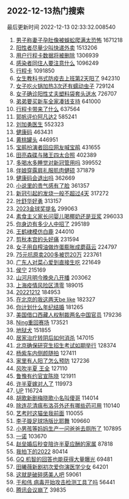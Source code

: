 ## 2022-12-13热门搜索 
最后更新时间 2022-12-13 02:33:32.008540 
1. [男子称妻子孕肚像被蜈蚣爬满太恐怖](https://s.weibo.com/weibo?q=%23%E7%94%B7%E5%AD%90%E7%A7%B0%E5%A6%BB%E5%AD%90%E5%AD%95%E8%82%9A%E5%83%8F%E8%A2%AB%E8%9C%88%E8%9A%A3%E7%88%AC%E6%BB%A1%E5%A4%AA%E6%81%90%E6%80%96%23&t=31&band_rank=11&Refer=top) 1671218
1. [阳性者尽量少叫快递外卖](https://s.weibo.com/weibo?q=%23%E9%98%B3%E6%80%A7%E8%80%85%E5%B0%BD%E9%87%8F%E5%B0%91%E5%8F%AB%E5%BF%AB%E9%80%92%E5%A4%96%E5%8D%96%23&t=31&band_rank=1&Refer=top) 1513206
1. [用户行程卡数据将被删除](https://s.weibo.com/weibo?q=%23%E7%94%A8%E6%88%B7%E8%A1%8C%E7%A8%8B%E5%8D%A1%E6%95%B0%E6%8D%AE%E5%B0%86%E8%A2%AB%E5%88%A0%E9%99%A4%23&t=31&band_rank=2&Refer=top) 1306939
1. [感染者同住人要注意什么](https://s.weibo.com/weibo?q=%23%E6%84%9F%E6%9F%93%E8%80%85%E5%90%8C%E4%BD%8F%E4%BA%BA%E8%A6%81%E6%B3%A8%E6%84%8F%E4%BB%80%E4%B9%88%23&t=31&band_rank=3&Refer=top) 1096249
1. [行程卡](https://s.weibo.com/weibo?q=%23%E8%A1%8C%E7%A8%8B%E5%8D%A1%23&t=31&band_rank=4&Refer=top) 1091850
1. [女生教科书式防疫去上班第2天阳了](https://s.weibo.com/weibo?q=%23%E5%A5%B3%E7%94%9F%E6%95%99%E7%A7%91%E4%B9%A6%E5%BC%8F%E9%98%B2%E7%96%AB%E5%8E%BB%E4%B8%8A%E7%8F%AD%E7%AC%AC2%E5%A4%A9%E9%98%B3%E4%BA%86%23&t=31&band_rank=5&Refer=top) 942310
1. [女子吃火锅加热3次还有蠕动虫子](https://s.weibo.com/weibo?q=%23%E5%A5%B3%E5%AD%90%E5%90%83%E7%81%AB%E9%94%85%E5%8A%A0%E7%83%AD3%E6%AC%A1%E8%BF%98%E6%9C%89%E8%A0%95%E5%8A%A8%E8%99%AB%E5%AD%90%23&t=31&band_rank=6&Refer=top) 729124
1. [女子确诊阳性丈夫塑料袋套头送水](https://s.weibo.com/weibo?q=%23%E5%A5%B3%E5%AD%90%E7%A1%AE%E8%AF%8A%E9%98%B3%E6%80%A7%E4%B8%88%E5%A4%AB%E5%A1%91%E6%96%99%E8%A2%8B%E5%A5%97%E5%A4%B4%E9%80%81%E6%B0%B4%23&t=31&band_rank=7&Refer=top) 726707
1. [弟弟要买新车全家凑钱支持](https://s.weibo.com/weibo?q=%23%E5%BC%9F%E5%BC%9F%E8%A6%81%E4%B9%B0%E6%96%B0%E8%BD%A6%E5%85%A8%E5%AE%B6%E5%87%91%E9%92%B1%E6%94%AF%E6%8C%81%23&t=31&band_rank=8&Refer=top) 641000
1. [行程卡带来了什么](https://s.weibo.com/weibo?q=%23%E8%A1%8C%E7%A8%8B%E5%8D%A1%E5%B8%A6%E6%9D%A5%E4%BA%86%E4%BB%80%E4%B9%88%23&t=31&band_rank=9&Refer=top) 637564
1. [郭帆评价阿凡达2](https://s.weibo.com/weibo?q=%23%E9%83%AD%E5%B8%86%E8%AF%84%E4%BB%B7%E9%98%BF%E5%87%A1%E8%BE%BE2%23&t=31&band_rank=10&Refer=top) 585241
1. [刘加勇医生](https://s.weibo.com/weibo?q=%23%E5%88%98%E5%8A%A0%E5%8B%87%E5%8C%BB%E7%94%9F%23&t=31&band_rank=12&Refer=top) 552323
1. [健康码](https://s.weibo.com/weibo?q=%E5%81%A5%E5%BA%B7%E7%A0%81&t=31&band_rank=13&Refer=top) 463431
1. [黄桃罐头](https://s.weibo.com/weibo?q=%23%E9%BB%84%E6%A1%83%E7%BD%90%E5%A4%B4%23&t=31&band_rank=14&Refer=top) 446951
1. [宝鹃扮演者回应网友喊宝鹃](https://s.weibo.com/weibo?q=%E5%AE%9D%E9%B9%83%E6%89%AE%E6%BC%94%E8%80%85%E5%9B%9E%E5%BA%94%E7%BD%91%E5%8F%8B%E5%96%8A%E5%AE%9D%E9%B9%83&t=31&band_rank=24&Refer=top) 431655
1. [田亮森碟与赌王四太合照](https://s.weibo.com/weibo?q=%23%E7%94%B0%E4%BA%AE%E6%A3%AE%E7%A2%9F%E4%B8%8E%E8%B5%8C%E7%8E%8B%E5%9B%9B%E5%A4%AA%E5%90%88%E7%85%A7%23&t=31&band_rank=15&Refer=top) 402389
1. [多喝水多睡觉对新冠管用吗](https://s.weibo.com/weibo?q=%23%E5%A4%9A%E5%96%9D%E6%B0%B4%E5%A4%9A%E7%9D%A1%E8%A7%89%E5%AF%B9%E6%96%B0%E5%86%A0%E7%AE%A1%E7%94%A8%E5%90%97%23&t=31&band_rank=16&Refer=top) 399552
1. [伴娘穿露肩礼服肌肉健硕](https://s.weibo.com/weibo?q=%23%E4%BC%B4%E5%A8%98%E7%A9%BF%E9%9C%B2%E8%82%A9%E7%A4%BC%E6%9C%8D%E8%82%8C%E8%82%89%E5%81%A5%E7%A1%95%23&t=31&band_rank=32&Refer=top) 371879
1. [健康码会退出吗](https://s.weibo.com/weibo?q=%23%E5%81%A5%E5%BA%B7%E7%A0%81%E4%BC%9A%E9%80%80%E5%87%BA%E5%90%97%23&t=31&band_rank=29&Refer=top) 362669
1. [小说里的贵气感有了脸](https://s.weibo.com/weibo?q=%23%E5%B0%8F%E8%AF%B4%E9%87%8C%E7%9A%84%E8%B4%B5%E6%B0%94%E6%84%9F%E6%9C%89%E4%BA%86%E8%84%B8%23&t=31&band_rank=17&Refer=top) 361357
1. [新冠引起的发烧一般不超过4天](https://s.weibo.com/weibo?q=%23%E6%96%B0%E5%86%A0%E5%BC%95%E8%B5%B7%E7%9A%84%E5%8F%91%E7%83%A7%E4%B8%80%E8%88%AC%E4%B8%8D%E8%B6%85%E8%BF%874%E5%A4%A9%23&t=31&band_rank=34&Refer=top) 317272
1. [叶舒华好勇](https://s.weibo.com/weibo?q=%23%E5%8F%B6%E8%88%92%E5%8D%8E%E5%A5%BD%E5%8B%87%23&t=31&band_rank=18&Refer=top) 313157
1. [2023金球奖提名](https://s.weibo.com/weibo?q=%232023%E9%87%91%E7%90%83%E5%A5%96%E6%8F%90%E5%90%8D%23&t=31&band_rank=19&Refer=top) 299063
1. [素食主义家长问婴儿喝椰奶还是豆浆](https://s.weibo.com/weibo?q=%23%E7%B4%A0%E9%A3%9F%E4%B8%BB%E4%B9%89%E5%AE%B6%E9%95%BF%E9%97%AE%E5%A9%B4%E5%84%BF%E5%96%9D%E6%A4%B0%E5%A5%B6%E8%BF%98%E6%98%AF%E8%B1%86%E6%B5%86%23&t=31&band_rank=20&Refer=top) 296033
1. [你身边有多少人中招了](https://s.weibo.com/weibo?q=%23%E4%BD%A0%E8%BA%AB%E8%BE%B9%E6%9C%89%E5%A4%9A%E5%B0%91%E4%BA%BA%E4%B8%AD%E6%8B%9B%E4%BA%86%23&t=31&band_rank=19&Refer=top) 295189
1. [王鹤棣模仿白鹿](https://s.weibo.com/weibo?q=%23%E7%8E%8B%E9%B9%A4%E6%A3%A3%E6%A8%A1%E4%BB%BF%E7%99%BD%E9%B9%BF%23&t=31&band_rank=21&Refer=top) 244010
1. [剪秋本宫的头好痛](https://s.weibo.com/weibo?q=%E5%89%AA%E7%A7%8B%E6%9C%AC%E5%AE%AB%E7%9A%84%E5%A4%B4%E5%A5%BD%E7%97%9B&t=31&band_rank=22&Refer=top) 231594
1. [女子用自榨油做炸蛋膨胀成蘑菇云](https://s.weibo.com/weibo?q=%23%E5%A5%B3%E5%AD%90%E7%94%A8%E8%87%AA%E6%A6%A8%E6%B2%B9%E5%81%9A%E7%82%B8%E8%9B%8B%E8%86%A8%E8%83%80%E6%88%90%E8%98%91%E8%8F%87%E4%BA%91%23&t=31&band_rank=23&Refer=top) 224797
1. [75元抗原卖200多被罚20万](https://s.weibo.com/weibo?q=%2375%E5%85%83%E6%8A%97%E5%8E%9F%E5%8D%96200%E5%A4%9A%E8%A2%AB%E7%BD%9A20%E4%B8%87%23&t=31&band_rank=25&Refer=top) 223761
1. [广东人对菜心爱到直接生吃](https://s.weibo.com/weibo?q=%23%E5%B9%BF%E4%B8%9C%E4%BA%BA%E5%AF%B9%E8%8F%9C%E5%BF%83%E7%88%B1%E5%88%B0%E7%9B%B4%E6%8E%A5%E7%94%9F%E5%90%83%23&t=31&band_rank=26&Refer=top) 221649
1. [侯宁](https://s.weibo.com/weibo?q=%E4%BE%AF%E5%AE%81&t=31&band_rank=27&Refer=top) 215169
1. [山河月明今晚央八开播](https://s.weibo.com/weibo?q=%23%E5%B1%B1%E6%B2%B3%E6%9C%88%E6%98%8E%E4%BB%8A%E6%99%9A%E5%A4%AE%E5%85%AB%E5%BC%80%E6%92%AD%23&t=31&band_rank=28&Refer=top) 203062
1. [上海疫情风险区清零](https://s.weibo.com/weibo?q=%23%E4%B8%8A%E6%B5%B7%E7%96%AB%E6%83%85%E9%A3%8E%E9%99%A9%E5%8C%BA%E6%B8%85%E9%9B%B6%23&t=31&band_rank=29&Refer=top) 189015
1. [20221212](https://s.weibo.com/weibo?q=20221212&t=31&band_rank=30&Refer=top) 184953
1. [在北京的我这两天be like](https://s.weibo.com/weibo?q=%E5%9C%A8%E5%8C%97%E4%BA%AC%E7%9A%84%E6%88%91%E8%BF%99%E4%B8%A4%E5%A4%A9be%20like&t=31&band_rank=31&Refer=top) 182327
1. [你计划什么年纪结婚](https://s.weibo.com/weibo?q=%23%E4%BD%A0%E8%AE%A1%E5%88%92%E4%BB%80%E4%B9%88%E5%B9%B4%E7%BA%AA%E7%BB%93%E5%A9%9A%23&t=31&band_rank=30&Refer=top) 181265
1. [美国借口西藏人权制裁两名中国官员](https://s.weibo.com/weibo?q=%23%E7%BE%8E%E5%9B%BD%E5%80%9F%E5%8F%A3%E8%A5%BF%E8%97%8F%E4%BA%BA%E6%9D%83%E5%88%B6%E8%A3%81%E4%B8%A4%E5%90%8D%E4%B8%AD%E5%9B%BD%E5%AE%98%E5%91%98%23&t=31&band_rank=33&Refer=top) 179236
1. [Ning重回赛场](https://s.weibo.com/weibo?q=%23Ning%E9%87%8D%E5%9B%9E%E8%B5%9B%E5%9C%BA%23&t=31&band_rank=35&Refer=top) 173521
1. [地狱犬](https://s.weibo.com/weibo?q=%23%E5%9C%B0%E7%8B%B1%E7%8A%AC%23&t=31&band_rank=36&Refer=top) 151855
1. [居家治疗转阴后如何消杀](https://s.weibo.com/weibo?q=%23%E5%B1%85%E5%AE%B6%E6%B2%BB%E7%96%97%E8%BD%AC%E9%98%B4%E5%90%8E%E5%A6%82%E4%BD%95%E6%B6%88%E6%9D%80%23&t=31&band_rank=37&Refer=top) 147015
1. [北京确保研究生招生考试如期举行](https://s.weibo.com/weibo?q=%23%E5%8C%97%E4%BA%AC%E7%A1%AE%E4%BF%9D%E7%A0%94%E7%A9%B6%E7%94%9F%E6%8B%9B%E7%94%9F%E8%80%83%E8%AF%95%E5%A6%82%E6%9C%9F%E4%B8%BE%E8%A1%8C%23&t=31&band_rank=38&Refer=top) 128374
1. [杨紫车内侧颜随拍](https://s.weibo.com/weibo?q=%23%E6%9D%A8%E7%B4%AB%E8%BD%A6%E5%86%85%E4%BE%A7%E9%A2%9C%E9%9A%8F%E6%8B%8D%23&t=31&band_rank=39&Refer=top) 127411
1. [家里有人阳了怎么预防](https://s.weibo.com/weibo?q=%23%E5%AE%B6%E9%87%8C%E6%9C%89%E4%BA%BA%E9%98%B3%E4%BA%86%E6%80%8E%E4%B9%88%E9%A2%84%E9%98%B2%23&t=31&band_rank=40&Refer=top) 127236
1. [风吹半夏 王全](https://s.weibo.com/weibo?q=%E9%A3%8E%E5%90%B9%E5%8D%8A%E5%A4%8F%20%E7%8E%8B%E5%85%A8&t=31&band_rank=41&Refer=top) 127110
1. [鲁豫有约官宣陈晓](https://s.weibo.com/weibo?q=%23%E9%B2%81%E8%B1%AB%E6%9C%89%E7%BA%A6%E5%AE%98%E5%AE%A3%E9%99%88%E6%99%93%23&t=31&band_rank=42&Refer=top) 121911
1. [许半夏嫁对人了](https://s.weibo.com/weibo?q=%23%E8%AE%B8%E5%8D%8A%E5%A4%8F%E5%AB%81%E5%AF%B9%E4%BA%BA%E4%BA%86%23&t=31&band_rank=43&Refer=top) 119973
1. [UP](https://s.weibo.com/weibo?q=UP&t=31&band_rank=44&Refer=top) 116724
1. [胡歌新剧梅晓歌小名叫傻哥](https://s.weibo.com/weibo?q=%23%E8%83%A1%E6%AD%8C%E6%96%B0%E5%89%A7%E6%A2%85%E6%99%93%E6%AD%8C%E5%B0%8F%E5%90%8D%E5%8F%AB%E5%82%BB%E5%93%A5%23&t=31&band_rank=45&Refer=top) 114014
1. [除连花清瘟布洛芬外还有哪些药可用](https://s.weibo.com/weibo?q=%23%E9%99%A4%E8%BF%9E%E8%8A%B1%E6%B8%85%E7%98%9F%E5%B8%83%E6%B4%9B%E8%8A%AC%E5%A4%96%E8%BF%98%E6%9C%89%E5%93%AA%E4%BA%9B%E8%8D%AF%E5%8F%AF%E7%94%A8%23&t=31&band_rank=46&Refer=top) 110140
1. [艺考时这猫坐我前面](https://s.weibo.com/weibo?q=%23%E8%89%BA%E8%80%83%E6%97%B6%E8%BF%99%E7%8C%AB%E5%9D%90%E6%88%91%E5%89%8D%E9%9D%A2%23&t=31&band_rank=47&Refer=top) 110055
1. [李子璇足球场版比耶舞](https://s.weibo.com/weibo?q=%23%E6%9D%8E%E5%AD%90%E7%92%87%E8%B6%B3%E7%90%83%E5%9C%BA%E7%89%88%E6%AF%94%E8%80%B6%E8%88%9E%23&t=31&band_rank=48&Refer=top) 109660
1. [小男孩等妈妈生产一问爸爸去厕所了](https://s.weibo.com/weibo?q=%23%E5%B0%8F%E7%94%B7%E5%AD%A9%E7%AD%89%E5%A6%88%E5%A6%88%E7%94%9F%E4%BA%A7%E4%B8%80%E9%97%AE%E7%88%B8%E7%88%B8%E5%8E%BB%E5%8E%95%E6%89%80%E4%BA%86%23&t=31&band_rank=49&Refer=top) 107895
1. [一诺](https://s.weibo.com/weibo?q=%E4%B8%80%E8%AF%BA&t=31&band_rank=50&Refer=top) 103670
1. [赵垒婚后秒变陪许半夏应酬的家属](https://s.weibo.com/weibo?q=%23%E8%B5%B5%E5%9E%92%E5%A9%9A%E5%90%8E%E7%A7%92%E5%8F%98%E9%99%AA%E8%AE%B8%E5%8D%8A%E5%A4%8F%E5%BA%94%E9%85%AC%E7%9A%84%E5%AE%B6%E5%B1%9E%23&t=31&band_rank=45&Refer=top) 87818
1. [我拍下的2022](https://s.weibo.com/weibo?q=%23%E6%88%91%E6%8B%8D%E4%B8%8B%E7%9A%842022%23&t=31&band_rank=49&Refer=top) 80414
1. [GQ 机智的回答也能获得大量曝光](https://s.weibo.com/weibo?q=GQ%20%E6%9C%BA%E6%99%BA%E7%9A%84%E5%9B%9E%E7%AD%94%E4%B9%9F%E8%83%BD%E8%8E%B7%E5%BE%97%E5%A4%A7%E9%87%8F%E6%9B%9D%E5%85%89&t=31&band_rank=46&Refer=top) 69481
1. [田曦薇新剧初次爱你演医学少女](https://s.weibo.com/weibo?q=%23%E7%94%B0%E6%9B%A6%E8%96%87%E6%96%B0%E5%89%A7%E5%88%9D%E6%AC%A1%E7%88%B1%E4%BD%A0%E6%BC%94%E5%8C%BB%E5%AD%A6%E5%B0%91%E5%A5%B3%23&t=31&band_rank=42&Refer=top) 64201
1. [这就是破碎感美人吧](https://s.weibo.com/weibo?q=%23%E8%BF%99%E5%B0%B1%E6%98%AF%E7%A0%B4%E7%A2%8E%E6%84%9F%E7%BE%8E%E4%BA%BA%E5%90%A7%23&t=31&band_rank=50&Refer=top) 59061
1. [于和伟 病毒开始攻击检测工具了吗](https://s.weibo.com/weibo?q=%E4%BA%8E%E5%92%8C%E4%BC%9F%20%E7%97%85%E6%AF%92%E5%BC%80%E5%A7%8B%E6%94%BB%E5%87%BB%E6%A3%80%E6%B5%8B%E5%B7%A5%E5%85%B7%E4%BA%86%E5%90%97&t=31&band_rank=50&Refer=top) 56441
1. [腾讯会议崩了](https://s.weibo.com/weibo?q=%23%E8%85%BE%E8%AE%AF%E4%BC%9A%E8%AE%AE%E5%B4%A9%E4%BA%86%23&t=31&band_rank=50&Refer=top) 39835
